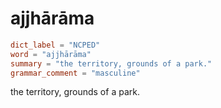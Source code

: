 # ajjhārāma

``` toml
dict_label = "NCPED"
word = "ajjhārāma"
summary = "the territory, grounds of a park."
grammar_comment = "masculine"
```

the territory, grounds of a park.

